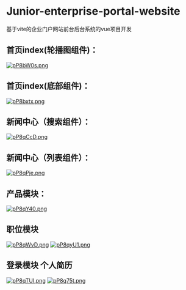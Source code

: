 # Junior-enterprise-portal-website
基于vite的企业门户网站前台后台系统的vue项目开发
## 首页index(轮播图组件)：
[![pP8bW0s.png](https://s1.ax1x.com/2023/08/20/pP8bW0s.png)](https://imgse.com/i/pP8bW0s)
## 首页index(底部组件)：
[![pP8bxtx.png](https://s1.ax1x.com/2023/08/20/pP8bxtx.png)](https://imgse.com/i/pP8bxtx)
## 新闻中心（搜索组件）：
[![pP8qCcD.png](https://s1.ax1x.com/2023/08/20/pP8qCcD.png)](https://imgse.com/i/pP8qCcD)
## 新闻中心（列表组件）：
[![pP8qPje.png](https://s1.ax1x.com/2023/08/20/pP8qPje.png)](https://imgse.com/i/pP8qPje)
## 产品模块：
[![pP8qY40.png](https://s1.ax1x.com/2023/08/20/pP8qY40.png)](https://imgse.com/i/pP8qY40)
## 职位模块
[![pP8qWvD.png](https://s1.ax1x.com/2023/08/20/pP8qWvD.md.png)](https://imgse.com/i/pP8qWvD)
[![pP8qyU1.png](https://s1.ax1x.com/2023/08/20/pP8qyU1.png)](https://imgse.com/i/pP8qyU1)
## 登录模块 个人简历
[![pP8qTUI.png](https://s1.ax1x.com/2023/08/20/pP8qTUI.png)](https://imgse.com/i/pP8qTUI)
[![pP8q75t.png](https://s1.ax1x.com/2023/08/20/pP8q75t.png)](https://imgse.com/i/pP8q75t)
